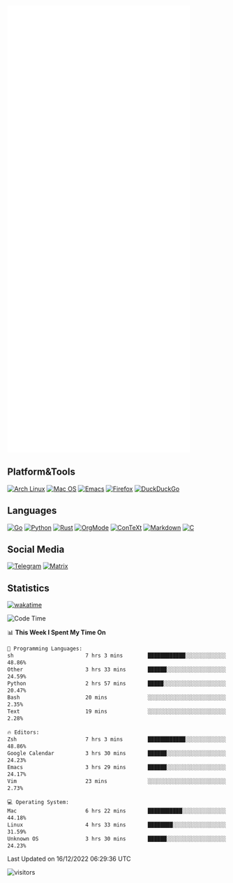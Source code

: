 ![Metrics](https://github.com/SteamedFish/SteamedFish/blob/master/github-metrics.svg)

## Platform&Tools

[![Arch Linux](https://img.shields.io/badge/ArchLinux-1793D1?logo=arch-linux&logoColor=fff&style=flat-square)](https://archlinux.org/)
[![Mac OS](https://img.shields.io/badge/MacOS-000000?style=flat-square&logo=macos&logoColor=F0F0F0)](https://www.apple.com/macos/)
[![Emacs](https://img.shields.io/badge/Emacs-%237F5AB6.svg?&style=flat-square&logo=gnu-emacs&logoColor=white)](https://www.gnu.org/software/emacs/)
[![Firefox](https://img.shields.io/badge/Firefox-FF7139?style=flat-square&logo=Firefox-Browser&logoColor=white)](https://firefox.com/)
[![DuckDuckGo](https://img.shields.io/badge/DuckDuckGo-DE5833?style=flat-square&logo=DuckDuckGo&logoColor=white)](https://duckduckgo.com/)

## Languages

[![Go](https://img.shields.io/badge/Golang-%2300ADD8.svg?style=flat-square&logo=go&logoColor=white)](https://golang.org/)
[![Python](https://img.shields.io/badge/Python-3670A0?style=flat-square&logo=python&logoColor=ffdd54)](https://www.python.org/)
[![Rust](https://img.shields.io/badge/Rust-%23000000.svg?style=flat-square&logo=rust&logoColor=white)](https://www.rust-lang.org/)
[![OrgMode](https://img.shields.io/badge/OrgMode-%23000000.svg?style=flat-square&logo=org&logoColor=white)](https://orgmode.org/)
[![ConTeXt](https://img.shields.io/badge/ConTeXt-%23008080.svg?style=flat-square&logo=latex&logoColor=white)](https://contextgarden.net/)
[![Markdown](https://img.shields.io/badge/MarkDown-%23000000.svg?style=flat-square&logo=markdown&logoColor=white)](https://daringfireball.net/projects/markdown/)
[![C](https://img.shields.io/badge/C-%2300599C.svg?style=flat-square&logo=c&logoColor=white)](https://www.iso.org/standard/74528.html)

## Social Media
[![Telegram](https://img.shields.io/badge/SteamedFish-2CA5E0?style=social&logo=telegram&logoColor=white)](https://t.me/SteamedFish)
[![Matrix](https://img.shields.io/badge/SteamedFish-2CA5E0?style=social&logo=matrix&logoColor=black)](https://matrix.to/#/@i:steamedfish.org)

## Statistics
[![wakatime](https://wakatime.com/badge/user/168280d6-fcf2-4b4f-ad3a-dc4612f35b38.svg)](https://wakatime.com/@168280d6-fcf2-4b4f-ad3a-dc4612f35b38)

<!--START_SECTION:waka-->
![Code Time](http://img.shields.io/badge/Code%20Time-2%2C221%20hrs%2023%20mins-blue)

📊 **This Week I Spent My Time On** 

```text
💬 Programming Languages: 
sh                       7 hrs 3 mins        ████████████░░░░░░░░░░░░░   48.86% 
Other                    3 hrs 33 mins       ██████░░░░░░░░░░░░░░░░░░░   24.59% 
Python                   2 hrs 57 mins       █████░░░░░░░░░░░░░░░░░░░░   20.47% 
Bash                     20 mins             ░░░░░░░░░░░░░░░░░░░░░░░░░   2.35% 
Text                     19 mins             ░░░░░░░░░░░░░░░░░░░░░░░░░   2.28%

🔥 Editors: 
Zsh                      7 hrs 3 mins        ████████████░░░░░░░░░░░░░   48.86% 
Google Calendar          3 hrs 30 mins       ██████░░░░░░░░░░░░░░░░░░░   24.23% 
Emacs                    3 hrs 29 mins       ██████░░░░░░░░░░░░░░░░░░░   24.17% 
Vim                      23 mins             ░░░░░░░░░░░░░░░░░░░░░░░░░   2.73%

💻 Operating System: 
Mac                      6 hrs 22 mins       ███████████░░░░░░░░░░░░░░   44.18% 
Linux                    4 hrs 33 mins       ████████░░░░░░░░░░░░░░░░░   31.59% 
Unknown OS               3 hrs 30 mins       ██████░░░░░░░░░░░░░░░░░░░   24.23%

```


 Last Updated on 16/12/2022 06:29:36 UTC
<!--END_SECTION:waka-->

![visitors](https://visitor-badge.laobi.icu/badge?page_id=SteamedFish.SteamedFish)
